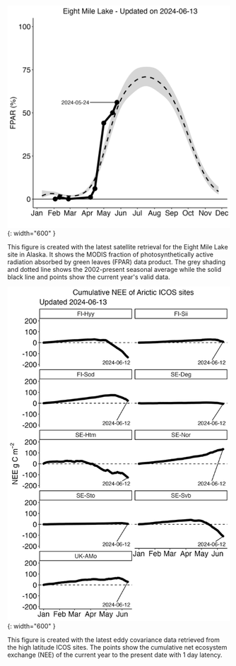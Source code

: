 ![FPAR_ytd_plot](/FPAR_ytd_plot.png){: width="600" }

This figure is created with the latest satellite retrieval for the Eight Mile Lake site in Alaska.
It shows the MODIS fraction of photosynthetically active radiation absorbed by green leaves (FPAR) data product.
The grey shading and dotted line shows the 2002-present seasonal average while the solid black line and points show the current year's valid data.

![NEE_ytd_plot](/NEE_ytd_plot.png){: width="600" }

This figure is created with the latest eddy covariance data retrieved from the high latitude ICOS sites.
The points show the cumulative net ecosystem exchange (NEE) of the current year to the present date with 1 day latency.